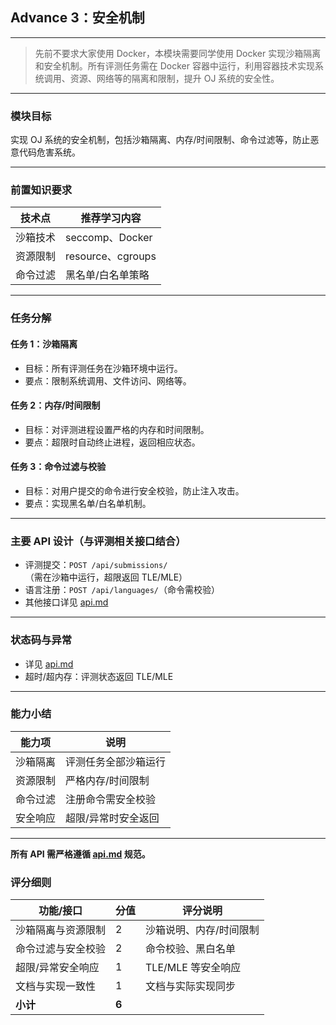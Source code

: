 ## Advance 3：安全机制

---

> 先前不要求大家使用 Docker，本模块需要同学使用 Docker 实现沙箱隔离和安全机制。所有评测任务需在 Docker 容器中运行，利用容器技术实现系统调用、资源、网络等的隔离和限制，提升 OJ 系统的安全性。

---

### 模块目标

实现 OJ 系统的安全机制，包括沙箱隔离、内存/时间限制、命令过滤等，防止恶意代码危害系统。

---

### 前置知识要求

| 技术点         | 推荐学习内容           |
| -------------- | ---------------------- |
| 沙箱技术       | seccomp、Docker        |
| 资源限制       | resource、cgroups      |
| 命令过滤       | 黑名单/白名单策略      |

---

### 任务分解

#### 任务 1：沙箱隔离
- 目标：所有评测任务在沙箱环境中运行。
- 要点：限制系统调用、文件访问、网络等。

#### 任务 2：内存/时间限制
- 目标：对评测进程设置严格的内存和时间限制。
- 要点：超限时自动终止进程，返回相应状态。

#### 任务 3：命令过滤与校验
- 目标：对用户提交的命令进行安全校验，防止注入攻击。
- 要点：实现黑名单/白名单机制。

---

### 主要 API 设计（与评测相关接口结合）

- 评测提交：`POST /api/submissions/`（需在沙箱中运行，超限返回 TLE/MLE）
- 语言注册：`POST /api/languages/`（命令需校验）
- 其他接口详见 [api.md](../api.md)

---

### 状态码与异常
- 详见 [api.md](../api.md)
- 超时/超内存：评测状态返回 TLE/MLE

---

### 能力小结

| 能力项         | 说明                       |
| -------------- | -------------------------- |
| 沙箱隔离       | 评测任务全部沙箱运行       |
| 资源限制       | 严格内存/时间限制          |
| 命令过滤       | 注册命令需安全校验         |
| 安全响应       | 超限/异常时安全返回        |

---

**所有 API 需严格遵循 [api.md](../api.md) 规范。**

### 评分细则

| 功能/接口                | 分值 | 评分说明                         |
|--------------------------|------|----------------------------------|
| 沙箱隔离与资源限制       | 2    | 沙箱说明、内存/时间限制            |
| 命令过滤与安全校验       | 2    | 命令校验、黑白名单                |
| 超限/异常安全响应        | 1    | TLE/MLE 等安全响应                |
| 文档与实现一致性         | 1    | 文档与实际实现同步                |
| **小计**                 | **6**|                                  |